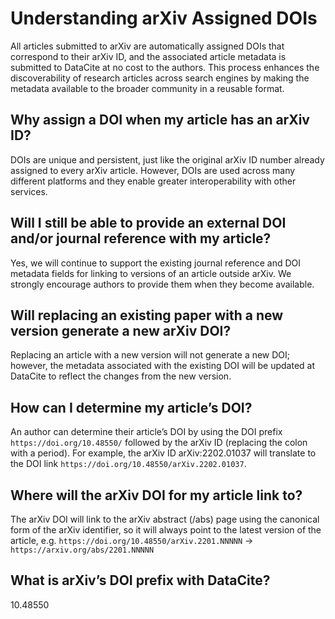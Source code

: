 # Understanding arXiv Assigned DOIs

All articles submitted to arXiv are automatically assigned DOIs that correspond to their arXiv ID, and the associated article metadata is submitted to DataCite at no cost to the authors. This process enhances the discoverability of research articles across search engines by making the metadata available to the broader community in a reusable format.

## Why assign a DOI when my article has an arXiv ID?
DOIs are unique and persistent, just like the original arXiv ID number already assigned to every arXiv article. However, DOIs are used across many different platforms and they enable greater interoperability with other services.

## Will I still be able to provide an external DOI and/or journal reference with my article?

Yes, we will continue to support the existing journal reference and DOI metadata fields for linking to versions of an article outside arXiv. We strongly encourage authors to provide them when they become available.

## Will replacing an existing paper with a new version generate a new arXiv DOI?

Replacing an article with a new version will not generate a new DOI; however, the metadata associated with the existing DOI will be updated at DataCite to reflect the changes from the new version.

## How can I determine my article’s DOI?

An author can determine their article’s DOI by using the DOI prefix `https://doi.org/10.48550/` followed by the arXiv ID (replacing the colon with a period). For example, the arXiv ID arXiv:2202.01037 will translate to the DOI link `https://doi.org/10.48550/arXiv.2202.01037`.

## Where will the arXiv DOI for my article link to?

The arXiv DOI will link to the arXiv abstract (/abs) page using the canonical form of the arXiv identifier, so it will always point to the latest version of the article, e.g.
`https://doi.org/10.48550/arXiv.2201.NNNNN` → `https://arxiv.org/abs/2201.NNNNN`

## What is arXiv’s DOI prefix with DataCite?

10.48550
